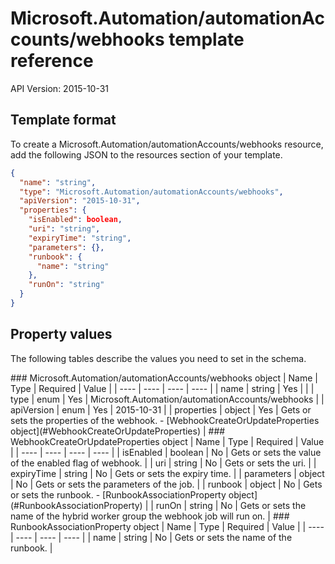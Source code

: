 # Microsoft.Automation/automationAccounts/webhooks template reference
API Version: 2015-10-31
## Template format

To create a Microsoft.Automation/automationAccounts/webhooks resource, add the following JSON to the resources section of your template.

```json
{
  "name": "string",
  "type": "Microsoft.Automation/automationAccounts/webhooks",
  "apiVersion": "2015-10-31",
  "properties": {
    "isEnabled": boolean,
    "uri": "string",
    "expiryTime": "string",
    "parameters": {},
    "runbook": {
      "name": "string"
    },
    "runOn": "string"
  }
}
```
## Property values

The following tables describe the values you need to set in the schema.

<a id="Microsoft.Automation/automationAccounts/webhooks" />
### Microsoft.Automation/automationAccounts/webhooks object
|  Name | Type | Required | Value |
|  ---- | ---- | ---- | ---- |
|  name | string | Yes |  |
|  type | enum | Yes | Microsoft.Automation/automationAccounts/webhooks |
|  apiVersion | enum | Yes | 2015-10-31 |
|  properties | object | Yes | Gets or sets the properties of the webhook. - [WebhookCreateOrUpdateProperties object](#WebhookCreateOrUpdateProperties) |


<a id="WebhookCreateOrUpdateProperties" />
### WebhookCreateOrUpdateProperties object
|  Name | Type | Required | Value |
|  ---- | ---- | ---- | ---- |
|  isEnabled | boolean | No | Gets or sets the value of the enabled flag of webhook. |
|  uri | string | No | Gets or sets the uri. |
|  expiryTime | string | No | Gets or sets the expiry time. |
|  parameters | object | No | Gets or sets the parameters of the job. |
|  runbook | object | No | Gets or sets the runbook. - [RunbookAssociationProperty object](#RunbookAssociationProperty) |
|  runOn | string | No | Gets or sets the name of the hybrid worker group the webhook job will run on. |


<a id="RunbookAssociationProperty" />
### RunbookAssociationProperty object
|  Name | Type | Required | Value |
|  ---- | ---- | ---- | ---- |
|  name | string | No | Gets or sets the name of the runbook. |

